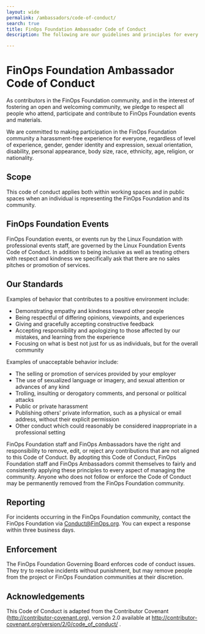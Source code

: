 ```yaml
---
layout: wide
permalink: /ambassadors/code-of-conduct/
search: true
title: FinOps Foundation Ambassador Code of Conduct
description: The following are our guidelines and principles for every chosen FinOps Foundation Ambassador to follow. We put these in place to ensure our ambassadors represent our community well and help members get the most of out their FinOps Foundation experience.

---
```

# FinOps Foundation Ambassador Code of Conduct

As contributors in the FinOps Foundation community, and in the interest of fostering an open and welcoming community, we pledge to respect all people who attend, participate and contribute to FinOps Foundation events and materials.

We are committed to making participation in the FinOps Foundation community a harassment-free experience for everyone, regardless of level of experience, gender, gender identity and expression, sexual orientation, disability, personal appearance, body size, race, ethnicity, age, religion, or nationality.

## Scope

This code of conduct applies both within working spaces and in public spaces when an individual is representing the FinOps Foundation and its community.

## FinOps Foundation Events
FinOps Foundation events, or events run by the Linux Foundation with professional events staff, are governed by the Linux Foundation Events Code of Conduct. In addition to being inclusive as well as treating others with respect and kindness we specifically ask that there are no sales pitches or promotion of services.

## Our Standards
Examples of behavior that contributes to a positive environment include:
* Demonstrating empathy and kindness toward other people
* Being respectful of differing opinions, viewpoints, and experiences
* Giving and gracefully accepting constructive feedback
* Accepting responsibility and apologizing to those affected by our mistakes, and learning from the experience
* Focusing on what is best not just for us as individuals, but for the overall community

Examples of unacceptable behavior include:
* The selling or promotion of services provided by your employer
* The use of sexualized language or imagery, and sexual attention or advances of any kind
* Trolling, insulting or derogatory comments, and personal or political attacks
* Public or private harassment
* Publishing others' private information, such as a physical or email address, without their explicit permission
* Other conduct which could reasonably be considered inappropriate in a professional setting

FinOps Foundation staff and FinOps Ambassadors have the right and responsibility to remove, edit, or reject any contributions that are not aligned to this Code of Conduct. By adopting this Code of Conduct, FinOps Foundation staff and FinOps Ambassadors commit themselves to fairly and consistently applying these principles to every aspect of managing the community. Anyone who does not follow or enforce the Code of Conduct may be permanently removed from the FinOps Foundation community.

## Reporting
For incidents occurring in the FinOps Foundation community, contact the FinOps Foundation via Conduct@FinOps.org. You can expect a response within three business days.

## Enforcement
The FinOps Foundation Governing Board enforces code of conduct issues. They try to resolve incidents without punishment, but may remove people from the project or FinOps Foundation communities at their discretion.

## Acknowledgements
This Code of Conduct is adapted from the Contributor Covenant (http://contributor-covenant.org), version 2.0 available at http://contributor-covenant.org/version/2/0/code_of_conduct/ .

